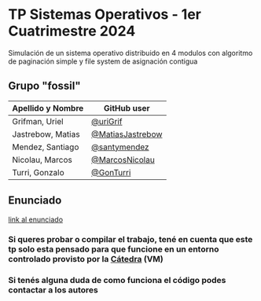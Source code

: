 # TP Sistemas Operativos - 1er Cuatrimestre 2024

Simulación de un sistema operativo distribuido en 4 modulos con algoritmo de paginación simple y file system de asignación contigua

## Grupo "fossil"

| Apellido y Nombre | GitHub user |
|-------------------|-------------|
| Grifman, Uriel | [@uriGrif](https://github.com/uriGrif) |
| Jastrebow, Matias  | [@MatiasJastrebow](https://github.com/MatiasJastrebow) |
| Mendez, Santiago   | [@santymendez](https://github.com/santymendez) |
| Nicolau, Marcos  | [@MarcosNicolau](https://github.com/MarcosNicolau) | 
| Turri, Gonzalo  | [@GonTurri](https://github.com/GonTurri) | 

## Enunciado

[link al enunciado](https://docs.google.com/document/d/1-AqFTroovEMcA1BfC2rriB5jsLE6SUa4mbcAox1rPec/edit)

### Si queres probar o compilar el trabajo, tené en cuenta que este tp solo esta pensado para que funcione en un entorno controlado provisto por la [Cátedra](https://docs.utnso.com.ar/recursos/vms) (VM)
### Si tenés alguna duda de como funciona el código podes contactar a los autores
